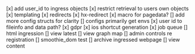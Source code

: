 \[x\] add user_id to ingress objects
\[x\] restrict retrieval to users own objects
\[x\] templating
\[x\] redirects
\[x\] hx-redirect
\[x\] macro for pagedata?
\[\] add more config structs for clarity
\[\] configs primarily get envs
\[x\] user id to fileinfo and data path?
\[x\] gdpr
\[x\] ios shortcut generation
\[x\] job queue
\[\] html ingression
\[\] view latest
\[\] view graph map
\[\] admin controls re registration
\[\] smoothie_dom test
\[\] archive ingressed webpage
\[\] view content
